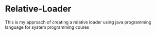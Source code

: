 # Relative-Loader
This is my approach of creating a relative loader using java programming language for system programming coures
